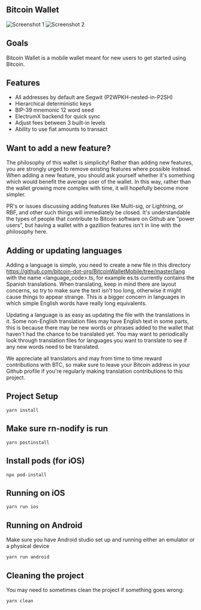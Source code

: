 ## Bitcoin Wallet

![](https://i.imgur.com/8HhxJ4Z.png "Screenshot 1")
![](https://i.imgur.com/fdNsagi.png "Screenshot 2")

## Goals
Bitcoin Wallet is a mobile wallet meant for new users to get started using Bitcoin.

## Features
- All addresses by default are Segwit (P2WPKH-nested-in-P2SH)
- Hierarchical deterministic keys
- BIP-39 mnemonic 12 word seed
- ElectrumX backend for quick sync
- Adjust fees between 3 built-in levels
- Ability to use fiat amounts to transact

## Want to add a new feature?
The philosophy of this wallet is simplicity! Rather than adding new features, you are strongly urged to remove existing features where possible instead. When adding a new feature, you should ask yourself whether it's something which would benefit the average user of the wallet. In this way, rather than the wallet growing more complex with time, it will hopefully become more simpler.

PR's or issues discussing adding features like Multi-sig, or Lightning, or RBF, and other such things will immediately be closed. It's understandable the types of people that contribute to Bitcoin software on Github are "power users", but having a wallet with a gazillion features isn't in line with the philosophy here.

## Adding or updating languages
Adding a language is simple, you need to create a new file in this directory https://github.com/bitcoin-dot-org/BitcoinWalletMobile/tree/master/lang with the name <language_code>.ts, for example es.ts currently contains the Spanish translations. When translating, keep in mind there are layout concerns, so try to make sure the text isn't too long, otherwise it might cause things to appear strange. This is a bigger concern in languages in which simple English words have really long equivalents.

Updating a language is as easy as updating the file with the translations in it. Some non-English translation files may have English text in some parts, this is because there may be new words or phrases added to the wallet that haven't had the chance to be translated yet. You may want to periodically look through translation files for languages you want to translate to see if any new words need to be translated.

We appreciate all translators and may from time to time reward contributions with BTC, so make sure to leave your Bitcoin address in your Github profile if you're regularly making translation contributions to this project.

## Project Setup
```
yarn install
```

## Make sure rn-nodify is run
```
yarn postinstall
```

## Install pods (for iOS)
```
npx pod-install
```

## Running on iOS
```
yarn run ios
```

## Running on Android
Make sure you have Android studio set up and running either an emulator or a physical device
```
yarn run android
```

## Cleaning the project
You may need to sometimes clean the project if something goes wrong:
```
yarn clean
```

